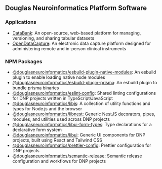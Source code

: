 ## Douglas Neuroinformatics Platform Software

### Applications
- [DataBank](https://github.com/DouglasNeuroInformatics/DataBank): An open-source, web-based platform for managing, versioning, and sharing tabular datasets
- [OpenDataCapture](https://github.com/DouglasNeuroInformatics/OpenDataCapture): An electronic data capture platform designed for administering remote and in-person clinical instruments 

### NPM Packages
- [@douglasneuroinformatics/esbuild-plugin-native-modules](https://github.com/DouglasNeuroInformatics/esbuild-plugin-native-modules): An esbuild plugin to enable loading native node modules 
- [@douglasneuroinformatics/esbuild-plugin-prisma](https://github.com/DouglasNeuroInformatics/esbuild-plugin-prisma): An esbuild plugin to bundle prisma binaries
- [@douglasneuroinformatics/eslint-config](https://github.com/DouglasNeuroInformatics/eslint-config): Shared linting configurations for DNP projects written in TypeScript/JavaScript 
- [@douglasneuroinformatics/libjs](https://github.com/DouglasNeuroInformatics/libjs): A collection of utility functions and types for Node.js and the browser
- [@douglasneuroinformatics/libnest](https://github.com/DouglasNeuroInformatics/libnest): Generic NestJS decorators, pipes, modules, and utilities used across DNP projects
- [@douglasneuroinformatics/libui-form-types](https://github.com/DouglasNeuroInformatics/libui-form-types): Type declarations for a declarative form system
- [@douglasneuroinformatics/libui](https://github.com/DouglasNeuroInformatics/libui): Generic UI components for DNP projects, built using React and Tailwind CSS 
- [@douglasneuroinformatics/prettier-config](https://github.com/DouglasNeuroInformatics/prettier-config): Prettier configuration for DNP projects 
- [@douglasneuroinformatics/semantic-release](https://github.com/DouglasNeuroInformatics/semantic-release): Semantic release configuration and workflows for DNP projects
